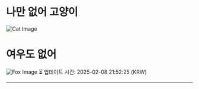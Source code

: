 
# 나만 없어 고양이

![Cat Image](https://cdn2.thecatapi.com/images/rh.jpg)

# 여우도 없어
![Fox Image](https://randomfox.ca/images/45.jpg)
⏳ 업데이트 시간: 2025-02-08 21:52:25 (KRW)

---

